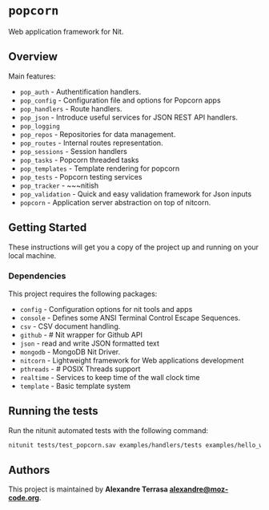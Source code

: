 # `popcorn`

Web application framework for Nit.

## Overview

Main features:

* `pop_auth` - Authentification handlers.
* `pop_config` - Configuration file and options for Popcorn apps
* `pop_handlers` - Route handlers.
* `pop_json` - Introduce useful services for JSON REST API handlers.
* `pop_logging`
* `pop_repos` - Repositories for data management.
* `pop_routes` - Internal routes representation.
* `pop_sessions` - Session handlers
* `pop_tasks` - Popcorn threaded tasks
* `pop_templates` - Template rendering for popcorn
* `pop_tests` - Popcorn testing services
* `pop_tracker` - ~~~nitish
* `pop_validation` - Quick and easy validation framework for Json inputs
* `popcorn` - Application server abstraction on top of nitcorn.

## Getting Started

These instructions will get you a copy of the project up and running on your local machine.

### Dependencies

This project requires the following packages:

* `config` - Configuration options for nit tools and apps
* `console` - Defines some ANSI Terminal Control Escape Sequences.
* `csv` - CSV document handling.
* `github` - # Nit wrapper for Github API
* `json` - read and write JSON formatted text
* `mongodb` - MongoDB Nit Driver.
* `nitcorn` - Lightweight framework for Web applications development
* `pthreads` - # POSIX Threads support
* `realtime` - Services to keep time of the wall clock time
* `template` - Basic template system

## Running the tests

Run the nitunit automated tests with the following command:

~~~sh
nitunit tests/test_popcorn.sav examples/handlers/tests examples/hello_world/tests examples/middlewares/tests examples/routing/tests examples/sessions/tests examples/static_files/tests examples/templates/tests tests examples/angular/tests
~~~

## Authors

This project is maintained by **Alexandre Terrasa <alexandre@moz-code.org>**.
